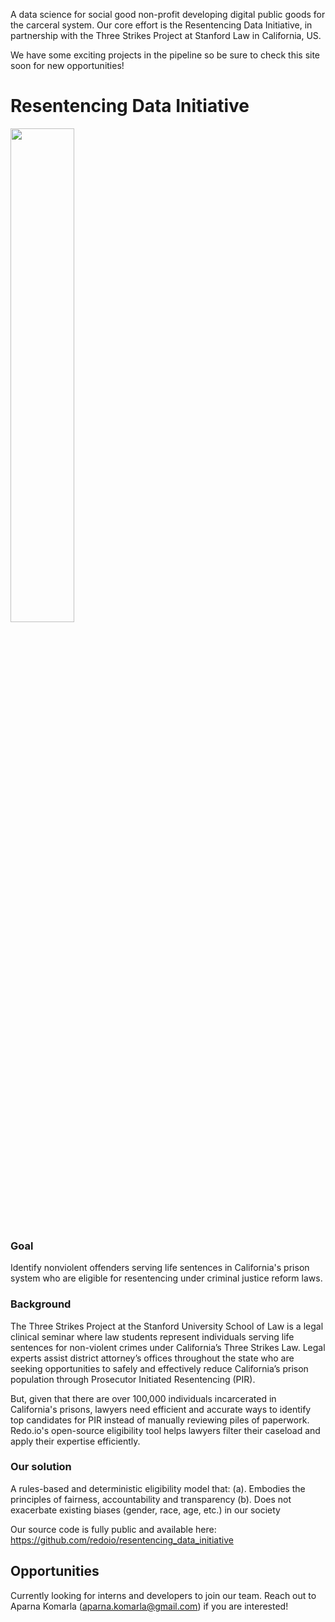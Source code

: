 A data science for social good non-profit developing digital public goods for the carceral system. Our core effort is the Resentencing Data Initiative, in partnership with the Three Strikes Project at Stanford Law in California, US.

We have some exciting projects in the pipeline so be sure to check this site soon for new opportunities!

# Resentencing Data Initiative

<!---<img src= "https://github.com/redoio/three_strikes_project/assets/124313756/9f54f1f8-e1ff-4ce3-a575-807187824d76" width = "30%" height = "30%">--->
<img src= "https://github.com/redoio/.github/assets/124313756/9f405081-081a-4716-b8a6-f90f840fa8f5" width = "45%" height = "45%">

### Goal 

Identify nonviolent offenders serving life sentences in California's prison system who are eligible for resentencing under criminal justice reform laws. 

### Background

The Three Strikes Project at the Stanford University School of Law is a legal clinical seminar where law students represent individuals serving life sentences for non-violent crimes under California’s Three Strikes Law. Legal experts assist district attorney’s offices throughout the state who are seeking opportunities to safely and effectively reduce California’s prison population through Prosecutor Initiated Resentencing (PIR). 

But, given that there are over 100,000 individuals incarcerated in California's prisons, lawyers need efficient and accurate ways to identify top candidates for PIR instead of manually reviewing piles of paperwork. Redo.io's open-source eligibility tool helps lawyers filter their caseload and apply their expertise efficiently. 

### Our solution

A rules-based and deterministic eligibility model that:
(a). Embodies the principles of fairness, accountability and transparency
(b). Does not exacerbate existing biases (gender, race, age, etc.) in our society

Our source code is fully public and available here: https://github.com/redoio/resentencing_data_initiative

## Opportunities

Currently looking for interns and developers to join our team. Reach out to Aparna Komarla (aparna.komarla@gmail.com) if you are interested!

